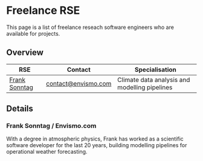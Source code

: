 # Freelance RSE

This page is a list of freelance reseach software engineers who are available for projects.


## Overview
| RSE  | Contact | Specialisation |
| ------------- | ------------- | ------------- |
| [Frank Sonntag](#details-frank-sonntag) | contact@envismo.com | Climate data analysis and modelling pipelines |



## Details

<a name="details-frank-sonntag"></a>
### Frank Sonntag / Envismo.com

With a degree in atmospheric physics, Frank has worked as a scientific software developer for the last 20 years,
building modelling pipelines for operational weather forecasting.
